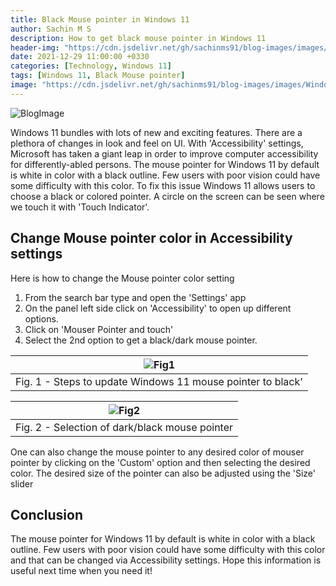 ```yaml
---
title: Black Mouse pointer in Windows 11
author: Sachin M S
description: How to get black mouse pointer in Windows 11 
header-img: "https://cdn.jsdelivr.net/gh/sachinms91/blog-images/images/Windows11-blackpointer/Blogimage1.png"
date: 2021-12-29 11:00:00 +0330
categories: [Technology, Windows 11]
tags: [Windows 11, Black Mouse pointer]
image: "https://cdn.jsdelivr.net/gh/sachinms91/blog-images/images/Windows11-blackpointer/Blogimage1.png"
---
```

![BlogImage](https://cdn.jsdelivr.net/gh/sachinms91/blog-images/images/Windows11-blackpointer/Blogimage1.png)

Windows 11 bundles with lots of new and exciting features. There are a plethora of changes in look and feel on UI. With 'Accessibility' settings, Microsoft has taken a giant leap in order to improve computer accessibility for differently-abled persons. 
The mouse pointer for Windows 11 by default is white in color with a black outline. Few users with poor vision could have some difficulty with this color. To fix this issue Windows 11 allows users to choose a black or colored pointer. A circle on the screen can be seen where we touch it with 'Touch Indicator'.

## Change Mouse pointer color in Accessibility settings

Here is how to change the Mouse pointer color setting 

1. From the search bar type and open the 'Settings' app
2. On the panel left side click on 'Accessibility' to open up different options.
3. Click on 'Mouser Pointer and touch' 
4. Select the 2nd option to get a black/dark mouse pointer.

|![Fig1](https://cdn.jsdelivr.net/gh/sachinms91/blog-images/images/Windows11-blackpointer/Fig1.png)|
 |:--:|
 |Fig. 1 - Steps to update Windows 11 mouse pointer to black'|

|![Fig2](https://cdn.jsdelivr.net/gh/sachinms91/blog-images/images/Windows11-blackpointer/Fig2.png)|
 |:--:|
 |Fig. 2 - Selection of dark/black mouse pointer|

One can also change the mouse pointer to any desired color of mouser pointer by clicking on the 'Custom' option and then selecting the desired color. The desired size of the pointer can also be adjusted using the 'Size' slider

## Conclusion

The mouse pointer for Windows 11 by default is white in color with a black outline. Few users with poor vision could have some difficulty with this color and that can be changed via Accessibility settings.
Hope this information is useful next time when you need it!